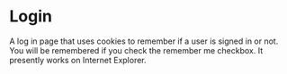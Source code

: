 # Login
A log in page that uses cookies to remember if a user is signed in or not. You will be remembered if you check the remember me checkbox.
It presently works on Internet Explorer.
